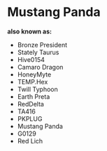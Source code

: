 # Mustang Panda

**also known as:**
- Bronze President
- Stately Taurus
- Hive0154
- Camaro Dragon
- HoneyMyte
- TEMP.Hex
- Twill Typhoon
- Earth Preta
- RedDelta
- TA416
- PKPLUG
- Mustang Panda
- G0129
- Red Lich
